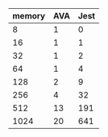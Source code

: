 | memory | AVA | Jest |
| ------ | --- | ---- |
| 8      | 1   | 0    |
| 16     | 1   | 1    |
| 32     | 1   | 2    |
| 64     | 1   | 4    |
| 128    | 2   | 9    |
| 256    | 4   | 32   |
| 512    | 13  | 191  |
| 1024   | 20  | 641  |

